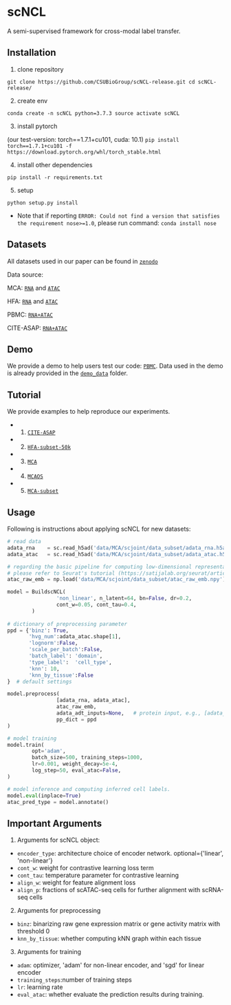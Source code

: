 # scNCL
A semi-supervised framework for cross-modal label transfer. 

## Installation
1. clone repository

`git clone https://github.com/CSUBioGroup/scNCL-release.git
cd scNCL-release/`

2. create env

`conda create -n scNCL python=3.7.3
source activate scNCL`

3. install pytorch

(our test-version: torch==1.7.1+cu101, cuda: 10.1)
`pip install torch==1.7.1+cu101 -f https://download.pytorch.org/whl/torch_stable.html`

4. install other dependencies

`pip install -r requirements.txt`

5. setup

`python setup.py install`

* Note that if reporting `ERROR: Could not find a version that satisfies the requirement nose>=1.0`, please run command:
`conda install nose`

## Datasets
All datasets used in our paper can be found in [`zenodo`](https://zenodo.org/record/7787402)

Data source:

MCA: [`RNA`](https://tabula-muris.ds.czbiohub.org/) and [`ATAC`](https://atlas.gs.washington.edu/mouse-atac/)

HFA: [`RNA`](https://www.ncbi.nlm.nih.gov/geo/query/acc.cgi?acc=GSE156793) and [`ATAC`](https://www.ncbi.nlm.nih.gov/geo/query/acc.cgi?acc=GSE149683)

PBMC: [`RNA+ATAC`](https://satijalab.org/seurat/articles/atacseq_integration_vignette.html)

CITE-ASAP: [`RNA+ATAC`](https://github.com/SydneyBioX/scJoint)

## Demo
We provide a demo to help users test our code: [`PBMC`](./Examples/PBMC-demo.ipynb). Data used in the demo is already provided in the [`demo_data`](./Examples/demo_data) folder. 

## Tutorial
We provide examples to help reproduce our experiments.
* 1. [`CITE-ASAP`](./Examples/CITE-ASAP.ipynb)
* 2. [`HFA-subset-50k`](./Examples/HFA-subset-50k.ipynb)
* 3. [`MCA`](./Examples/MCA.ipynb)
* 4. [`MCAOS`](./Examples/MCAOS.ipynb)
* 5. [`MCA-subset`](./Examples/MCAsubset.ipynb)

## Usage
Following is instructions about applying scNCL for new datasets:

```Python
# read data
adata_rna    = sc.read_h5ad('data/MCA/scjoint/data_subset/adata_rna.h5ad')   # scrna-seq data, as a example
adata_atac   = sc.read_h5ad('data/MCA/scjoint/data_subset/adata_atac.h5ad')  # scatac-seq data

# regarding the basic pipeline for computing low-dimensional representations of scATAC-seq raw data, 
# please refer to Seurat's tutorial (https://satijalab.org/seurat/articles/atacseq_integration_vignette.html)
atac_raw_emb = np.load('data/MCA/scjoint/data_subset/atac_raw_emb.npy')     # pca matrix or tSNE coordinates

model = BuildscNCL(
                'non_linear', n_latent=64, bn=False, dr=0.2, 
                cont_w=0.05, cont_tau=0.4,
        )
    
# dictionary of preprocessing parameter
ppd = {'binz': True, 
       'hvg_num':adata_atac.shape[1], 
       'lognorm':False, 
       'scale_per_batch':False,  
       'batch_label': 'domain',
       'type_label':  'cell_type',
       'knn': 10,
       'knn_by_tissue':False
}  # default settings

model.preprocess(
                [adata_rna, adata_atac], 
                atac_raw_emb,   
                adata_adt_inputs=None,   # protein input, e.g., [adata_protein_ref, adata_protein_tgt]
                pp_dict = ppd          
)

# model training
model.train(
        opt='adam', 
        batch_size=500, training_steps=1000, 
        lr=0.001, weight_decay=5e-4,
        log_step=50, eval_atac=False, 
)

# model inference and computing inferred cell labels. 
model.eval(inplace=True)
atac_pred_type = model.annotate()
```

## Important Arguments
1. Arguments for scNCL object:
* `encoder_type`:  architecture choice of encoder network. optional={'linear', 'non-linear'}
* `cont_w`:        weight for contrastive learning loss term 
* `cont_tau`:      temperature parameter for contrastive learning
* `align_w`:       weight for feature alignment loss
* `align_p`:       fractions of scATAC-seq cells for further alignment with scRNA-seq cells

2. Arguments for preprocessing
* `binz`:          binarizing raw gene expression matrix or gene activity matrix with threshold 0
* `knn_by_tissue`: whether computing kNN graph within each tissue

3. Arguments for training
* `adam`:          optimizer, 'adam' for non-linear encoder, and 'sgd' for linear encoder
* `training_steps`:number of training steps
* `lr`:            learning rate
* `eval_atac`:     whether evaluate the prediction results during training. 

